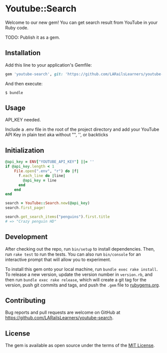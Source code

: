 # Youtube::Search

Welcome to our new gem! You can get search result from YouTube in your Ruby code.

TODO: Publish it as a gem.

## Installation

Add this line to your application's Gemfile:

```ruby
gem 'youtube-search', git: 'https://github.com/LARailsLearners/youtube-search.git'
```

And then execute:

    $ bundle

## Usage

API_KEY needed.

Include a .env file in the root of the project directory and add your YouTube API Key in plain text aka without "", '', or backticks


## Initialization

```rb
@api_key = ENV["YOUTUBE_API_KEY"] ||= ''
if @api_key.length < 1
    File.open(".env", "r") do |f|
      f.each_line do |line|
        @api_key = line
      end
    end
end

search = YouTube::Search.new(@api_key)
search.first_page!

search.get_search_items("penguins").first.title
# => "Crazy penguin HD"
```

## Development

After checking out the repo, run `bin/setup` to install dependencies. Then, run `rake test` to run the tests. You can also run `bin/console` for an interactive prompt that will allow you to experiment.

To install this gem onto your local machine, run `bundle exec rake install`. To release a new version, update the version number in `version.rb`, and then run `bundle exec rake release`, which will create a git tag for the version, push git commits and tags, and push the `.gem` file to [rubygems.org](https://rubygems.org).

## Contributing

Bug reports and pull requests are welcome on GitHub at https://github.com/LARailsLearners/youtube-search.


## License

The gem is available as open source under the terms of the [MIT License](http://opensource.org/licenses/MIT).

